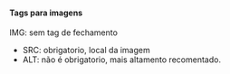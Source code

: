 #### Tags para imagens

IMG: sem tag de fechamento

- SRC: obrigatorio, local da imagem
- ALT: não é obrigatorio, mais altamento recomentado.